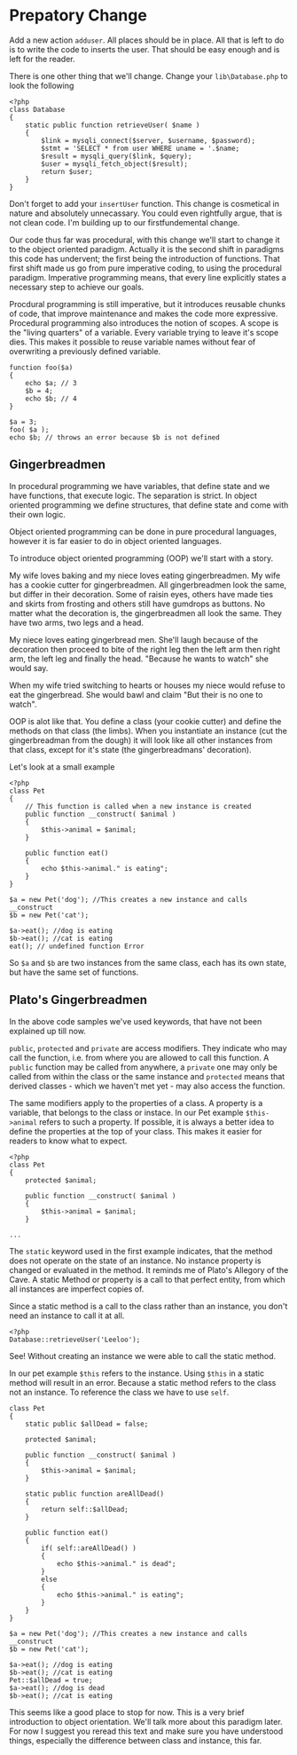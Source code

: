 Prepatory Change
================

Add a new action `adduser`. All places should be in place. All that is left to do is to write the code to inserts the user. That should be easy enough and is left for the reader.

There is one other thing that we'll change. Change your `lib\Database.php` to look the following

    <?php
    class Database
    {
        static public function retrieveUser( $name )
        {
            $link = mysqli_connect($server, $username, $password);
            $stmt = 'SELECT * from user WHERE uname = '.$name;
            $result = mysqli_query($link, $query);
            $user = mysqli_fetch_object($result);
            return $user;
        }
    }

Don't forget to add your `insertUser` function. This change is cosmetical in nature and absolutely unnecassary. You could even rightfully argue, that is not clean code. I'm building up to our firstfundemental change.

Our code thus far was procedural, with this change we'll start to change it to the object oriented paradigm. Actually it is the second shift in paradigms this code has undervent; the first being the introduction of functions. That first shift made us go from pure imperative coding, to using the procedural paradigm. Imperative programming means, that every line explicitly states a necessary step to achieve our goals. 

Procdural programming is still imperative, but it introduces reusable chunks of code, that improve maintenance and makes the code more expressive. Procedural programming also introduces the notion of scopes. A scope is the "living quarters" of a variable. Every variable trying to leave it's scope dies. This makes it possible to reuse variable names without fear of overwriting a previously defined variable.

    function foo($a)
    {
        echo $a; // 3
        $b = 4;
        echo $b; // 4
    }

    $a = 3;
    foo( $a );
    echo $b; // throws an error because $b is not defined

## Gingerbreadmen
In procedural programming we have variables, that define state and we have functions, that execute logic. The separation is strict. In object oriented programming we define structures, that define state and come with their own logic.

Object oriented programming can be done in pure procedural languages, however it is far easier to do in object oriented languages.

To introduce object oriented programming (OOP) we'll start with a story.

My wife loves baking and my niece loves eating gingerbreadmen. My wife has a cookie cutter for gingerbreadmen. All gingerbreadmen look the same, but differ in their decoration. Some of raisin eyes, others have made ties and skirts from frosting and others still have gumdrops as buttons. No matter what the decoration is, the gingerbreadmen all look the same. They have two arms, two legs and a head.

My niece loves eating gingerbread men. She'll laugh because of the decoration then proceed to bite of the right leg then the left arm then right arm, the left leg and finally the head. "Because he wants to watch" she would say. 

When my wife tried switching to hearts or houses my niece would refuse to eat the gingerbread. She would bawl and claim "But their is no one to watch".

OOP is alot like that. You define a class (your cookie cutter) and define the methods on that class (the limbs). When you instantiate an instance (cut the gingerbreadman from the dough) it will look like all other instances from that class, except for it's state (the gingerbreadmans' decoration).

Let's look at a small example

    <?php
    class Pet
    {
        // This function is called when a new instance is created
        public function __construct( $animal )
        {
            $this->animal = $animal;
        }

        public function eat()
        {
            echo $this->animal." is eating";
        }
    }

    $a = new Pet('dog'); //This creates a new instance and calls __construct
    $b = new Pet('cat');
    
    $a->eat(); //dog is eating
    $b->eat(); //cat is eating
    eat(); // undefined function Error

So `$a` and `$b` are two instances from the same class, each has its own state, but have the same set of functions.

## Plato's Gingerbreadmen
In the above code samples we've used keywords, that have not been explained up till now.

`public`, `protected` and `private` are access modifiers. They indicate who may call the function, i.e. from where you are allowed to call this function. A `public` function may be called from anywhere, a `private` one may only be called from within the class or the same instance and `protected` means that derived classes - which we haven't met yet - may also access the function.

The same modifiers apply to the properties of a class. A property is a variable, that belongs to the class or instace. In our Pet example `$this->animal` refers to such a property. If possible, it is always a better idea to define the properties at the top of your class. This makes it easier for readers to know what to expect.


    <?php
    class Pet
    {
        protected $animal;
        
        public function __construct( $animal )
        {
            $this->animal = $animal;
        }

    ...

The `static` keyword used in the first example indicates, that the method does not operate on the state of an instance. No instance property is changed or evaluated in the method. It reminds me of Plato's Allegory of the Cave. A static Method or property is a call to that perfect entity, from which all instances are imperfect copies of.

Since a static method is a call to the class rather than an instance, you don't need an instance to call it at all.

    <?php
    Database::retrieveUser('Leeloo');

See! Without creating an instance we were able to call the static method. 

In our pet example `$this` refers to the instance. Using `$this` in a static method will result in an error. Because a static method refers to the class not an instance. To reference the class we have to use `self`.

    class Pet
    {
        static public $allDead = false;
        
        protected $animal;
        
        public function __construct( $animal )
        {
            $this->animal = $animal;
        }
        
        static public function areAllDead()
        {
            return self::$allDead;
        }
        
        public function eat()
        {
            if( self::areAllDead() )
            {
                echo $this->animal." is dead";
            }
            else
            {
                echo $this->animal." is eating";
            }
        }
    }

    $a = new Pet('dog'); //This creates a new instance and calls __construct
    $b = new Pet('cat');
    
    $a->eat(); //dog is eating
    $b->eat(); //cat is eating
    Pet::$allDead = true;
    $a->eat(); //dog is dead
    $b->eat(); //cat is eating

This seems like a good place to stop for now. This is a very brief introduction to object orientation. We'll talk more about this paradigm later. For now I suggest you reread this text and make sure you have understood things, especially the difference between class and instance, this far.
